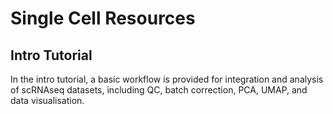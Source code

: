 # Single Cell Resources

## Intro Tutorial
In the intro tutorial, a basic workflow is provided for integration and analysis of scRNAseq datasets, including QC, batch correction, PCA, UMAP, and data visualisation.
